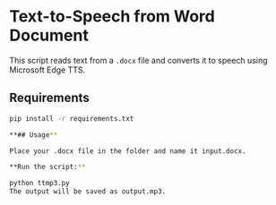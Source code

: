 # Text-to-Speech from Word Document

This script reads text from a `.docx` file and converts it to speech using Microsoft Edge TTS.

## Requirements

```bash
pip install -r requirements.txt

**## Usage**

Place your .docx file in the folder and name it input.docx.

**Run the script:**

python ttmp3.py
The output will be saved as output.mp3.


